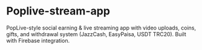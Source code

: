 # Poplive-stream-app
PopLive-style social earning &amp; live streaming app with video uploads, coins, gifts, and withdrawal system (JazzCash, EasyPaisa, USDT TRC20). Built with Firebase integration.

